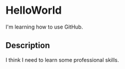 # HelloWorld
I'm learning how to use GitHub.
## Description
I think I need to learn some professional skills.
